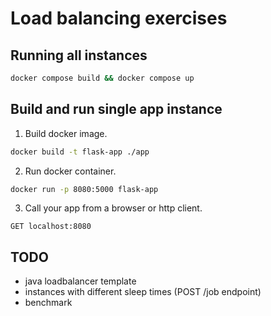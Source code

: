 # Load balancing exercises

## Running all instances

```bash
docker compose build && docker compose up
```

## Build and run single app instance

1. Build docker image.

```bash
docker build -t flask-app ./app
```

2. Run docker container.

```bash
docker run -p 8080:5000 flask-app
```

3. Call your app from a browser or http client.

```http request
GET localhost:8080
```


## TODO

- java loadbalancer template
- instances with different sleep times (POST /job endpoint)
- benchmark
